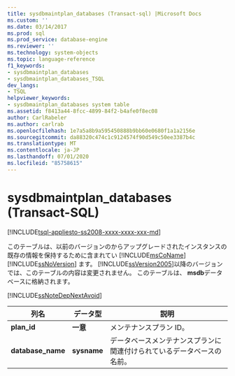 ```yaml
---
title: sysdbmaintplan_databases (Transact-sql) |Microsoft Docs
ms.custom: ''
ms.date: 03/14/2017
ms.prod: sql
ms.prod_service: database-engine
ms.reviewer: ''
ms.technology: system-objects
ms.topic: language-reference
f1_keywords:
- sysdbmaintplan_databases
- sysdbmaintplan_databases_TSQL
dev_langs:
- TSQL
helpviewer_keywords:
- sysdbmaintplan_databases system table
ms.assetid: f8413a44-8fcc-4899-84f2-b4afe0f8ec08
author: CarlRabeler
ms.author: carlrab
ms.openlocfilehash: 1e7a5a8b9a595450888b9bb60e0680f1a1a2156e
ms.sourcegitcommit: da88320c474c1c9124574f90d549c50ee3387b4c
ms.translationtype: MT
ms.contentlocale: ja-JP
ms.lasthandoff: 07/01/2020
ms.locfileid: "85758615"
---
```

# <a name="sysdbmaintplan_databases-transact-sql"></a>sysdbmaintplan_databases (Transact-SQL)
[!INCLUDE[tsql-appliesto-ss2008-xxxx-xxxx-xxx-md](../../includes/applies-to-version/sqlserver.md)]

  このテーブルは、以前のバージョンのからアップグレードされたインスタンスの既存の情報を保持するために含まれてい [!INCLUDE[msCoName](../../includes/msconame-md.md)] [!INCLUDE[ssNoVersion](../../includes/ssnoversion-md.md)] ます。 [!INCLUDE[ssVersion2005](../../includes/ssversion2005-md.md)]以降のバージョンでは、このテーブルの内容は変更されません。 このテーブルは、 **msdb**データベースに格納されます。  
  
 [!INCLUDE[ssNoteDepNextAvoid](../../includes/ssnotedepnextavoid-md.md)]  
  
|列名|データ型|説明|  
|-----------------|---------------|-----------------|  
|**plan_id**|**一意**|メンテナンスプラン ID。|  
|**database_name**|**sysname**|データベースメンテナンスプランに関連付けられているデータベースの名前。|  
  
  
